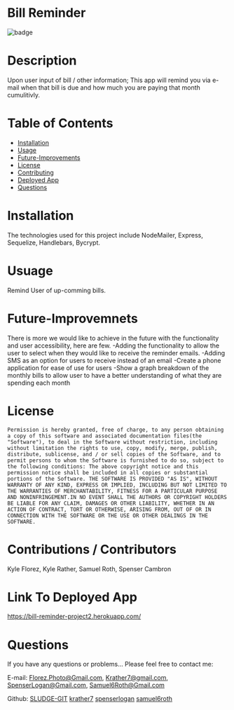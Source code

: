 # Bill Reminder

  ![badge](https://img.shields.io/badge/License-MIT-Green)

# Description
Upon user input of bill / other information; This app will remind you via e-mail when that bill is due and how much you are paying that month cumulitivly.

# Table of Contents

* [Installation](#Installation)
* [Usage](#Usage)
* [Future-Improvements](#Future-Improvements)
* [License](#License)
* [Contributing](#Contributions-/-Contributors)
* [Deployed App](#Link-To-Deployed-App)
* [Questions](#Questions)
 
# Installation
The technologies used for this project include NodeMailer, Express, Sequelize, Handlebars, Bycrypt. 


# Usuage
Remind User of up-comming bills.

# Future-Improvemnets
There is more we would like to achieve in the future with the functionality and user accessibility, here are few.
-Adding the functionality to allow the user to select when they would like to receive the reminder emails.
-Adding SMS as an option for users to receive instead of an email
-Create a phone application for ease of use for users
-Show a graph breakdown of the monthly bills to allow user to have a better understanding of what they are spending each month



# License
    Permission is hereby granted, free of charge, to any person obtaining a copy of this software and associated documentation files(the "Software"), to deal in the Software without restriction, including without limitation the rights to use, copy, modify, merge, publish, distribute, sublicense, and / or sell copies of the Software, and to permit persons to whom the Software is furnished to do so, subject to the following conditions: The above copyright notice and this permission notice shall be included in all copies or substantial portions of the Software. THE SOFTWARE IS PROVIDED "AS IS", WITHOUT WARRANTY OF ANY KIND, EXPRESS OR IMPLIED, INCLUDING BUT NOT LIMITED TO THE WARRANTIES OF MERCHANTABILITY, FITNESS FOR A PARTICULAR PURPOSE AND NONINFRINGEMENT.IN NO EVENT SHALL THE AUTHORS OR COPYRIGHT HOLDERS BE LIABLE FOR ANY CLAIM, DAMAGES OR OTHER LIABILITY, WHETHER IN AN ACTION OF CONTRACT, TORT OR OTHERWISE, ARISING FROM, OUT OF OR IN CONNECTION WITH THE SOFTWARE OR THE USE OR OTHER DEALINGS IN THE SOFTWARE.

# Contributions / Contributors
Kyle Florez, Kyle Rather, Samuel Roth, Spenser Cambron


# Link To Deployed App
https://bill-reminder-project2.herokuapp.com/


# Questions
If you have any questions or problems... Please feel free to contact me:

E-mail: Florez.Photo@Gmail.com, Krather7@gmail.com, SpenserLogan@Gmail.com, Samuel6Roth@Gmail.com         

Github: [SLUDGE-GIT](https://github.com/SLUDGE-GIT)  [krather7](https://github.com/krather7)  [spenserlogan](https://github.com/spenserlogan)  [samuel6roth](https://github.com/samuel6roth)
